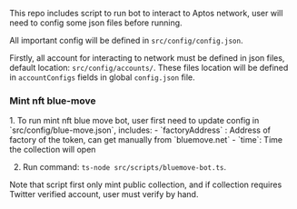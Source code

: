 This repo includes script to run bot to interact to Aptos network, user will need to config some json files before running.

All important config will be defined in `src/config/config.json`.

Firstly, all account for interacting to network must be defined in json files, default location: `src/config/accounts/`. These files location will be defined in `accountConfigs` fields in global `config.json` file.

<h3>Mint nft blue-move </h3>
1. To run mint nft blue move bot, user first need to update config in `src/config/blue-move.json`, includes:
    - `factoryAddress` : Address of factory of the token, can get manually from `bluemove.net`
    - `time`: Time the collection will open

2. Run command: `ts-node src/scripts/bluemove-bot.ts`.

Note that script first only mint public collection, and if collection requires Twitter verified account, user must verify by hand.